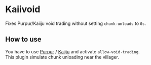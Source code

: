 # Kaiivoid


Fixes Purpur/Kaiiju void trading without setting `chunk-unloads` to `0s`.

## How to use

You have to use [Purpur](https://github.com/PurpurMC/Purpur) / [Kaiiju](https://github.com/KaiijuMC/Kaiiju) and activate `allow-void-trading`.  
This plugin simulate chunk unloading near the villager.

